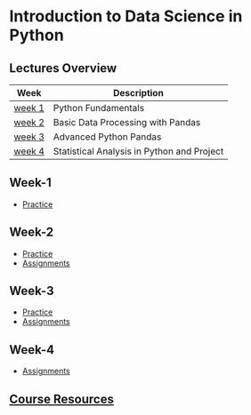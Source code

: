 # Introduction to Data Science in Python

## Lectures Overview

| Week              | Description                                |
| ----------------- | ------------------------------------------ |
| [week 1](#week-1) | Python Fundamentals                        |
| [week 2](#week-2) | Basic Data Processing with Pandas          |
| [week 3](#week-3) | Advanced Python Pandas                     |
| [week 4](#week-4) | Statistical Analysis in Python and Project |

## Week-1
- [Practice](practice/week1)

## Week-2
- [Practice](practice/week2)
- [Assignments](assignments/week2)

## Week-3
- [Practice](practice/week3)
- [Assignments](assignments/week3)

## Week-4
- [Assignments](assignments/week4)

## [Course Resources](resources/)